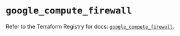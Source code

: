 # `google_compute_firewall`

Refer to the Terraform Registry for docs: [`google_compute_firewall`](https://registry.terraform.io/providers/hashicorp/google/5.35.0/docs/resources/compute_firewall).
